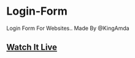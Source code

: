 # Login-Form
Login Form For Websites.. Made By @KingAmda

## <a href="http://www.lasidusenash.ga/Login-Form">Watch It Live</a>

